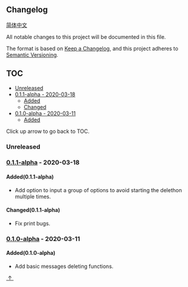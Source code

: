## Changelog

[简体中文](docs/CHANGELOG.zh-Hans.md)

All notable changes to this project will be documented in this file.

The format is based on [Keep a Changelog](https://keepachangelog.com/en/1.0.0/),
and this project adheres to [Semantic Versioning](https://semver.org/spec/v2.0.0.html).

## TOC

- [Unreleased](#unreleased)
- [0.1.1-alpha - 2020-03-18](#011-alpha---2020-03-18)
  - [Added](#added011-alpha)
  - [Changed](#changed011-alpha)
- [0.1.0-alpha - 2020-03-11](#010-alpha---2020-03-11)
  - [Added](#added010-alpha)

Click up arrow to go back to TOC.

### Unreleased

### [0.1.1-alpha] - 2020-03-18

#### Added(0.1.1-alpha)

- Add option to input a group of options to avoid starting the delethon multiple times.

#### Changed(0.1.1-alpha)

- Fix print bugs.

### [0.1.0-alpha] - 2020-03-11

#### Added(0.1.0-alpha)

- Add basic messages deleting functions.

<escape><a href = "#TOC">&nbsp;↑&nbsp;</a></escape>

[Unreleased]: https://github.com/BingLingGroup/autosub/compare/0.1.1-alpha...HEAD
[0.1.1-alpha]: https://github.com/BingLingGroup/autosub/compare/0.1.0-alpha...0.1.1-alpha
[0.1.0-alpha]: https://github.com/BingLingGroup/autosub/releases/tag/0.1.0-alpha

